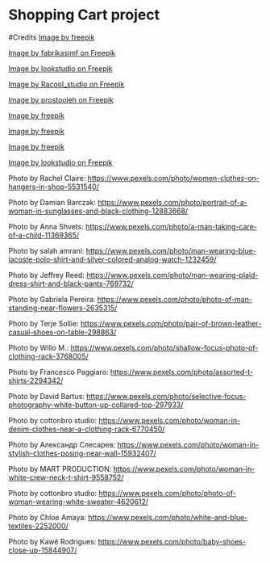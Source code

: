 # Shopping Cart project


#Credits 
<a href="https://www.freepik.com/free-photo/clothes-clothing-store_4452895.htm#fromView=search&page=1&position=51&uuid=ed00314d-e98e-4e7a-a79a-7c7140dea68f">Image by freepik</a>

<a href="https://www.freepik.com/free-photo/baby-clothes-boys-wooden-background_21106410.htm#fromView=search&page=1&position=47&uuid=5ffce3c6-f76d-4c3a-85fc-108c4df646aa">Image by fabrikasimf on Freepik</a>

<a href="https://www.freepik.com/free-photo/women-white-t-shirts-black-polka-dot-outfits-posing-beige-wall_12860689.htm#fromView=search&page=1&position=22&uuid=8c58e75f-d75f-430a-9e8d-7f5ec533030a">Image by lookstudio on Freepik</a>

<a href="https://www.freepik.com/free-photo/funny-kid-isolated-white_6118421.htm#fromView=search&page=1&position=1&uuid=54a7349f-e1af-4d81-b8ce-138d6f7c78c7">Image by Racool_studio on Freepik</a>

<a href="https://www.freepik.com/free-photo/girls-with-coffe_1342259.htm#fromView=search&page=1&position=49&uuid=76295256-bde5-4e6d-a39f-e74cc0d3ba23">Image by prostooleh on Freepik</a>

<a href="https://www.freepik.com/free-photo/close-up-flannel-shirt-detail_30117429.htm#fromView=search&page=1&position=25&uuid=a3a2efa0-e7b9-4af4-a8d3-93422a41073f">Image by freepik</a>

<a href="https://www.freepik.com/free-photo/cute-girl-wearing-bikini_29963755.htm#fromView=search&page=1&position=26&uuid=45f60b3c-103d-4a80-be84-7885d3d372f8">Image by freepik</a>

<a href="https://www.freepik.com/free-photo/full-shot-kids-posing-together_33625875.htm#fromView=search&page=1&position=1&uuid=b779cf02-e5f9-4dfc-ba01-07b4c0f4af47">Image by freepik</a>

<a href="https://www.freepik.com/free-photo/enthusiastic-red-haired-girl-dancing-vintage-straw-hat-gray-wall-indoor-photo-glad-curly-lady-yellow-outfit_11577140.htm#fromView=search&page=1&position=8&uuid=b9be9e9f-78dd-4040-90c5-7d5e3c00b55f">Image by lookstudio on Freepik</a>

Photo by Rachel Claire: https://www.pexels.com/photo/women-clothes-on-hangers-in-shop-5531540/

Photo by Damian Barczak: https://www.pexels.com/photo/portrait-of-a-woman-in-sunglasses-and-black-clothing-12883668/

Photo by Anna Shvets: https://www.pexels.com/photo/a-man-taking-care-of-a-child-11369365/

Photo by salah amrani: https://www.pexels.com/photo/man-wearing-blue-lacoste-polo-shirt-and-silver-colored-analog-watch-1232459/

Photo by Jeffrey Reed: https://www.pexels.com/photo/man-wearing-plaid-dress-shirt-and-black-pants-769732/

Photo by Gabriela Pereira: https://www.pexels.com/photo/photo-of-man-standing-near-flowers-2635315/

Photo by Terje Sollie: https://www.pexels.com/photo/pair-of-brown-leather-casual-shoes-on-table-298863/

Photo by Willo M.: https://www.pexels.com/photo/shallow-focus-photo-of-clothing-rack-3768005/

Photo by Francesco Paggiaro: https://www.pexels.com/photo/assorted-t-shirts-2294342/

Photo by David Bartus: https://www.pexels.com/photo/selective-focus-photography-white-button-up-collared-top-297933/

Photo by cottonbro studio: https://www.pexels.com/photo/woman-in-denim-clothes-near-a-clothing-rack-6770450/

Photo by Александр Слесарев: https://www.pexels.com/photo/woman-in-stylish-clothes-posing-near-wall-15932407/

Photo by MART  PRODUCTION: https://www.pexels.com/photo/woman-in-white-crew-neck-t-shirt-9558752/

Photo by cottonbro studio: https://www.pexels.com/photo/photo-of-woman-wearing-white-sweater-4620612/

Photo by Chloe Amaya: https://www.pexels.com/photo/white-and-blue-textiles-2252000/

Photo by Kawê  Rodrigues: https://www.pexels.com/photo/baby-shoes-close-up-15844907/

